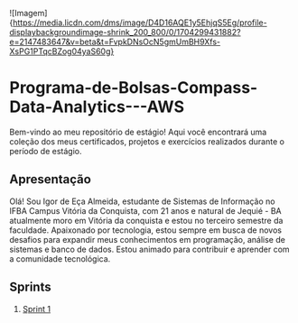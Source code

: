 ![Imagem]{https://media.licdn.com/dms/image/D4D16AQE1y5EhjqS5Eg/profile-displaybackgroundimage-shrink_200_800/0/1704299431882?e=2147483647&v=beta&t=FvpkDNsOcN5gmUmBH9Xfs-XsPG1PTqcBZog04yaS60g}

# Programa-de-Bolsas-Compass-Data-Analytics---AWS

Bem-vindo ao meu repositório de estágio! Aqui você encontrará uma coleção dos meus certificados, projetos e exercícios realizados durante o período de estágio.

## Apresentação
Olá! Sou Igor de Eça Almeida, estudante de Sistemas de Informação no IFBA Campus Vitória da Conquista, com 21 anos e natural de Jequié - BA atualmente moro em Vitória da conquista e estou no terceiro semestre da faculdade. Apaixonado por tecnologia, estou sempre em busca de novos desafios para expandir meus conhecimentos em programação, análise de sistemas e banco de dados. Estou animado para contribuir e aprender com a comunidade tecnológica.

## Sprints
1.  [Sprint 1](https://github.com/EA-Igor/Programa-de-Bolsas-Compass-Data-Analytics---AWS/blob/main/Sprint%201/README.md)
